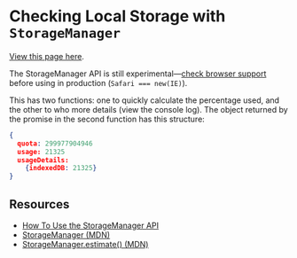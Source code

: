 # Checking Local Storage with `StorageManager`

[View this page here](https://front-end-materials.github.io/local-storage/js-storagecheck/).

The StorageManager API is still experimental—[check browser support](https://caniuse.com/#search=StorageManager) before using in production (`Safari === new(IE)`).

This has two functions: one to quickly calculate the percentage used, and the other to who more details (view the console log). The object returned by the promise in the second function has this structure:

```json
{
  quota: 299977904946
  usage: 21325
  usageDetails:
    {indexedDB: 21325}
}
```

## Resources

- [How To Use the StorageManager API](https://dexie.org/docs/StorageManager)
- [StorageManager (MDN)](https://developer.mozilla.org/en-US/docs/Web/API/StorageManager) 
- [StorageManager.estimate() (MDN)](https://developer.mozilla.org/en-US/docs/Web/API/StorageManager/estimate) 
